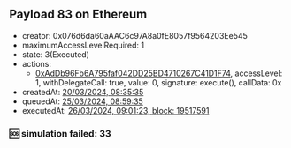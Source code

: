 ## Payload 83 on Ethereum

- creator: 0x076d6da60aAAC6c97A8a0fE8057f9564203Ee545
- maximumAccessLevelRequired: 1
- state: 3(Executed)
- actions:
  - [0xAdDb96Fb6A795faf042DD25BD4710267C41D1F74](https://etherscan.io/tx/0xAdDb96Fb6A795faf042DD25BD4710267C41D1F74), accessLevel: 1, withDelegateCall: true, value: 0, signature: execute(), callData: 0x
- createdAt: [20/03/2024, 08:35:35](https://etherscan.io/tx/0x91e1f0d47111b5b43207e49396fd1b945ef6d92357cedfbf2be355897f52b097)
- queuedAt: [25/03/2024, 08:59:35](https://etherscan.io/tx/0xb0155a832a9ba9ea864255b66e42b396360f80bd44520ecf3ca78a6b4db7f464)
- executedAt: [26/03/2024, 09:01:23, block: 19517591](https://etherscan.io/tx/0xadad0b40a2a5afceb71932c31a3f4231ae0e6aed07e67c36788cc203c2839fcf)

### :sos: simulation failed: 33
